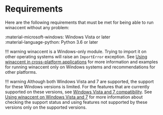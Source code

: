 # Requirements
Here are the following requirements that must be met for being able to run winaccent without any problem:

:material-microsoft-windows: Windows Vista or later
<br>
:material-language-python: Python 3.6 or later

!!! warning
	winaccent is a Windows-only module. Trying to import it on other operating systems will raise an `ImportError` exception. See [Using winaccent in cross-platform applications](../getting-started/examples.md#using-winaccent-in-cross-platform-applications) for more information and examples for running winaccent only on Windows systems and recommendations for other platforms.

!!! warning 
	Although both Windows Vista and 7 are supported, the support for these Windows versions is limited. For the features that are currently supported on these versions, see [Windows Vista and 7 compatibility](../other-features/windows_vista_and_7_compatibility.md). See [Using winaccent on Windows Vista and 7](../getting-started/examples.md#using-winaccent-on-windows-vista-and-7) for more information about checking the support status and using features not supported by these versions only on the supported versions.